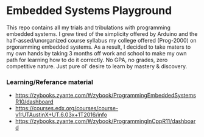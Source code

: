 <!-- https://github.com/adam-p/markdown-here/wiki/Markdown-Cheatsheet -->

Embedded Systems Playground
=================
This repo contains all my trials and tribulations with programming embedded systems. I grew tired of the simplicity offered by Arduino and the half-assed/unorganized course syllabus my college offered (Prog-2000) on prgoramming embedded systems. As a result, I decided to take maters to my own hands by taking 3 months off work and school to make my own path for learning how to do it correctly. No GPA, no grades, zero competitive nature. Just pure ol' desire to learn by mastery & discovery.

### Learning/Referance material
* https://zybooks.zyante.com/#/zybook/ProgrammingEmbeddedSystemsR10/dashboard
* https://courses.edx.org/courses/course-v1:UTAustinX+UT.6.03x+1T2016/info
* https://zybooks.zyante.com/#/zybook/ProgrammingInCppR11/dashboard
